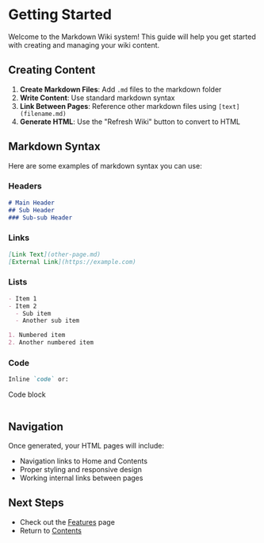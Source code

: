 # Getting Started

Welcome to the Markdown Wiki system! This guide will help you get started with creating and managing your wiki content.

## Creating Content

1. **Create Markdown Files**: Add `.md` files to the markdown folder
2. **Write Content**: Use standard markdown syntax
3. **Link Between Pages**: Reference other markdown files using `[text](filename.md)`
4. **Generate HTML**: Use the "Refresh Wiki" button to convert to HTML

## Markdown Syntax

Here are some examples of markdown syntax you can use:

### Headers
```markdown
# Main Header
## Sub Header
### Sub-sub Header
```

### Links
```markdown
[Link Text](other-page.md)
[External Link](https://example.com)
```

### Lists
```markdown
- Item 1
- Item 2
  - Sub item
  - Another sub item

1. Numbered item
2. Another numbered item
```

### Code
```markdown
Inline `code` or:

```
Code block
```
```

## Navigation

Once generated, your HTML pages will include:
- Navigation links to Home and Contents
- Proper styling and responsive design
- Working internal links between pages

## Next Steps

- Check out the [Features](features.md) page
- Return to [Contents](contents.md)